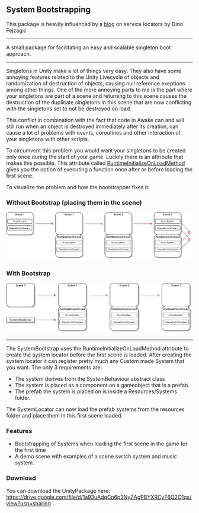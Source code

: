 ## System Bootstrapping

This package is heavily influenced by a [blog](https://medium.com/medialesson/simple-service-locator-for-your-unity-project-40e317aad307) on service locators by Dino Fejzagić

------------------------
A small package for facilitating an easy and scalable singleton boot approach.

-------------------------

Singletons in Unity make a lot of things very easy. They also have some annoying features related to the Unity Livecycle of objects and randomization of destruction of objects,
causing null reference exeptions among other things. One of the more annoying parts to me is the part where your singletons are part of a scene and returning to this scene
causes the destruction of the duplicate singletons in this scene that are now conflicting with the singletons set to not be destroyed on load.

This conflict in combination with the fact that code in Awake can and will still run when an object is destroyed immediately after its creation, can cause a lot of problems with
events, coroutines and other interaction of your singletons with other scripts.

To circumvent this problem you would want your singletons to be created only once during the start of your game. Luckily there is an attribute that makes this possible.
This attribute called [RuntimeInitializeOnLoadMethod](https://docs.unity3d.com/ScriptReference/RuntimeInitializeOnLoadMethodAttribute.html) gives you the option of 
executing a function once after or before loading the first scene.

To visualize the problem and how the bootstrapper fixes it:

### Without Bootstrap (placing them in the scene)
![Without Bootstrap](ReadmeImages/WithoutBootstrap.png)

### With Bootstrap
![With Bootstrap](ReadmeImages/WithBootstrap.png)

----------------------------
The SystemBootstrap uses the RuntimeInitializeOnLoadMethod attribute to create the system locator before the first scene is loaded. After creating the system locator
it can register pretty much any Custom made System that you want. The only 3 requirements are:

- The system derives from the SystemBehaviour abstract class
- The system is placed as a component on a gameobject that is a prefab.
- The prefab the system is placed on is inside a Resources/Systems folder. 

The SystemLocator can now load the prefab systems from the resources folder and place them in this first scene loaded.

### Features

- Bootstrapping of Systems when loading the first scene in the game for the first time
- A demo scene with examples of a scene switch system and music system.

### Download

You can download the UnityPackage here: https://drive.google.com/file/d/1a93uAdqCn6p3NyZAgPBYXRCyF6Q2O1qs/view?usp=sharing 
